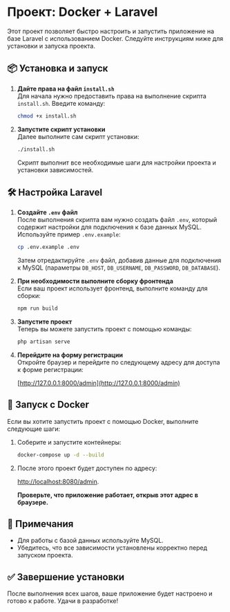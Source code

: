 # Проект: Docker + Laravel

Этот проект позволяет быстро настроить и запустить приложение на базе Laravel с использованием Docker. Следуйте инструкциям ниже для установки и запуска проекта.

## 📦 Установка и запуск

1. **Дайте права на файл `install.sh`**  
   Для начала нужно предоставить права на выполнение скрипта `install.sh`. Введите команду:

    ```bash
    chmod +x install.sh
    ```

2. **Запустите скрипт установки**  
   Далее выполните сам скрипт установки:

    ```bash
    ./install.sh
    ```

    Скрипт выполнит все необходимые шаги для настройки проекта и установки зависимостей.

## 🛠 Настройка Laravel

1. **Создайте `.env` файл**  
   После выполнения скрипта вам нужно создать файл `.env`, который содержит настройки для подключения к базе данных MySQL. Используйте пример `.env.example`:

    ```bash
    cp .env.example .env
    ```

    Затем отредактируйте `.env` файл, добавив данные для подключения к MySQL (параметры `DB_HOST`, `DB_USERNAME`, `DB_PASSWORD`, `DB_DATABASE`).

2. **При необходимости выполните сборку фронтенда**  
   Если ваш проект использует фронтенд, выполните команду для сборки:

    ```bash
    npm run build
    ```

3. **Запустите проект**  
   Теперь вы можете запустить проект с помощью команды:

    ```bash
    php artisan serve
    ```

4. **Перейдите на форму регистрации**  
   Откройте браузер и перейдите по следующему адресу для доступа к форме регистрации:

    [http://127.0.0.1:8000/admin](http://127.0.0.1:8000/admin)

## 🚀 Запуск с Docker

Если вы хотите запустить проект с помощью Docker, выполните следующие шаги:

1. Соберите и запустите контейнеры:

    ```bash
    docker-compose up -d --build
    ```

2. После этого проект будет доступен по адресу:

    [http://localhost:8080/admin](http://localhost:8080/admin).

    **Проверьте, что приложение работает, открыв этот адрес в браузере.**

## 📝 Примечания

-   Для работы с базой данных используйте MySQL.
-   Убедитесь, что все зависимости установлены корректно перед запуском проекта.

## ✅ Завершение установки

После выполнения всех шагов, ваше приложение будет настроено и готово к работе. Удачи в разработке!
